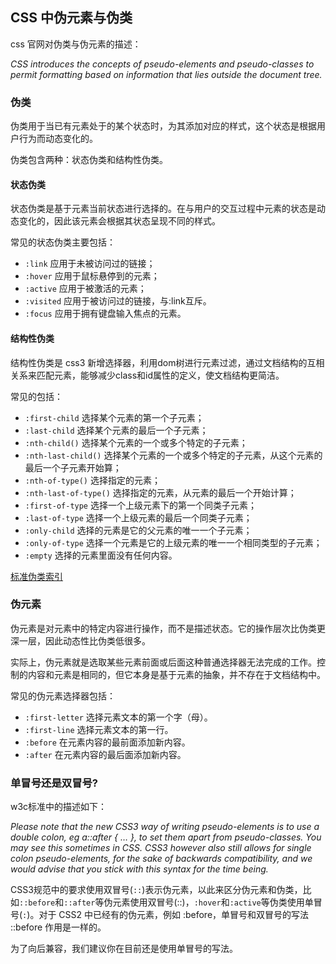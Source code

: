 
## CSS 中伪元素与伪类

css 官网对伪类与伪元素的描述：

*CSS introduces the concepts of pseudo-elements and pseudo-classes to permit formatting based on information that lies outside the document tree.*

### 伪类

伪类用于当已有元素处于的某个状态时，为其添加对应的样式，这个状态是根据用户行为而动态变化的。

伪类包含两种：状态伪类和结构性伪类。

#### 状态伪类
状态伪类是基于元素当前状态进行选择的。在与用户的交互过程中元素的状态是动态变化的，因此该元素会根据其状态呈现不同的样式。

常见的状态伪类主要包括：

* `:link` 应用于未被访问过的链接；
* `:hover` 应用于鼠标悬停到的元素；
* `:active` 应用于被激活的元素；
* `:visited` 应用于被访问过的链接，与:link互斥。
* `:focus` 应用于拥有键盘输入焦点的元素。

#### 结构性伪类
结构性伪类是 css3 新增选择器，利用dom树进行元素过滤，通过文档结构的互相关系来匹配元素，能够减少class和id属性的定义，使文档结构更简洁。

常见的包括：

* `:first-child` 选择某个元素的第一个子元素；
* `:last-child` 选择某个元素的最后一个子元素；
* `:nth-child()` 选择某个元素的一个或多个特定的子元素；
* `:nth-last-child()` 选择某个元素的一个或多个特定的子元素，从这个元素的最后一个子元素开始算；
* `:nth-of-type()` 选择指定的元素；
* `:nth-last-of-type()` 选择指定的元素，从元素的最后一个开始计算；
* `:first-of-type` 选择一个上级元素下的第一个同类子元素；
* `:last-of-type` 选择一个上级元素的最后一个同类子元素；
* `:only-child` 选择的元素是它的父元素的唯一一个子元素；
* `:only-of-type` 选择一个元素是它的上级元素的唯一一个相同类型的子元素；
* `:empty` 选择的元素里面没有任何内容。

[标准伪类索引](https://developer.mozilla.org/zh-CN/docs/Web/CSS/Pseudo-classes)      


### 伪元素
伪元素是对元素中的特定内容进行操作，而不是描述状态。它的操作层次比伪类更深一层，因此动态性比伪类低很多。

实际上，伪元素就是选取某些元素前面或后面这种普通选择器无法完成的工作。控制的内容和元素是相同的，但它本身是基于元素的抽象，并不存在于文档结构中。

常见的伪元素选择器包括：

* `:first-letter` 选择元素文本的第一个字（母）。
* `:first-line` 选择元素文本的第一行。
* `:before` 在元素内容的最前面添加新内容。
* `:after` 在元素内容的最后面添加新内容。

### 单冒号还是双冒号?
w3c标准中的描述如下：

*Please note that the new CSS3 way of writing pseudo-elements is to use a double colon, eg a::after { … }, to set them apart from pseudo-classes. You may see this sometimes in CSS. CSS3 however also still allows for single colon pseudo-elements, for the sake of backwards compatibility, and we would advise that you stick with this syntax for the time being.*

CSS3规范中的要求使用双冒号(`::`)表示伪元素，以此来区分伪元素和伪类，比如`::before`和`::after`等伪元素使用双冒号(::)，`:hover`和`:active`等伪类使用单冒号(`:`)。对于 CSS2 中已经有的伪元素，例如 :before，单冒号和双冒号的写法 ::before 作用是一样的。

为了向后兼容，我们建议你在目前还是使用单冒号的写法。


